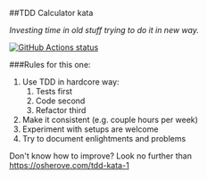 ##TDD Calculator kata

*Investing time in old stuff trying to do it in new way.*

<p align="left">
  <a href="https://github.com/vlnn/tdd-csharp-calc"><img alt="GitHub Actions status" src="https://github.com/vlnn/tdd-csharp-calc/setup-dotnet/workflows/Main%20workflow/badge.svg"></a>
</p>

###Rules for this one:
1. Use TDD in hardcore way:
    1. Tests first
    1. Code second
    1. Refactor third
2. Make it consistent (e.g. couple hours per week)
3. Experiment with setups are welcome
4. Try to document enlightments and problems

Don't know how to improve? Look no further than https://osherove.com/tdd-kata-1
